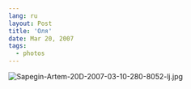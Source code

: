 ```yaml
---
lang: ru
layout: Post
title: 'Оля'
date: Mar 20, 2007
tags:
  - photos
---
```


![Sapegin-Artem-20D-2007-03-10-280-8052-lj.jpg](upload://Sapegin-Artem-20D-2007-03-10-280-8052-lj.jpg)
